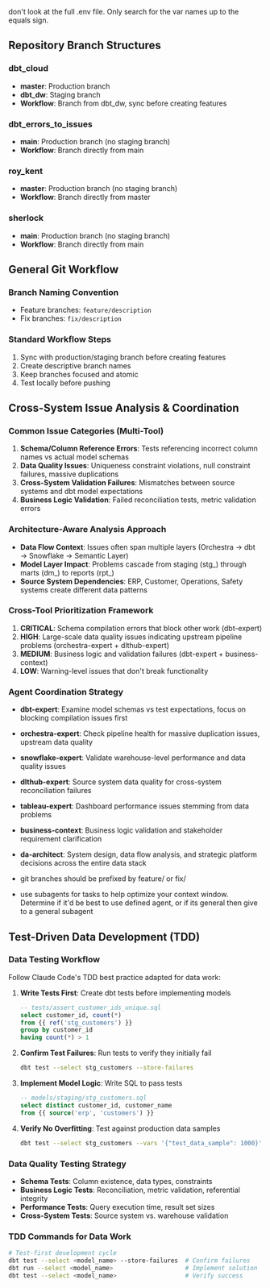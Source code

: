 don't look at the full .env file. Only search for the var names up to the equals sign.

## Repository Branch Structures

### dbt_cloud
- **master**: Production branch
- **dbt_dw**: Staging branch
- **Workflow**: Branch from dbt_dw, sync before creating features

### dbt_errors_to_issues
- **main**: Production branch (no staging branch)
- **Workflow**: Branch directly from main

### roy_kent
- **master**: Production branch (no staging branch)  
- **Workflow**: Branch directly from master

### sherlock
- **main**: Production branch (no staging branch)
- **Workflow**: Branch directly from main

## General Git Workflow

### Branch Naming Convention
- Feature branches: `feature/description`
- Fix branches: `fix/description`

### Standard Workflow Steps
1. Sync with production/staging branch before creating features
2. Create descriptive branch names
3. Keep branches focused and atomic
4. Test locally before pushing

## Cross-System Issue Analysis & Coordination

### Common Issue Categories (Multi-Tool)
1. **Schema/Column Reference Errors**: Tests referencing incorrect column names vs actual model schemas
2. **Data Quality Issues**: Uniqueness constraint violations, null constraint failures, massive duplications
3. **Cross-System Validation Failures**: Mismatches between source systems and dbt model expectations
4. **Business Logic Validation**: Failed reconciliation tests, metric validation errors

### Architecture-Aware Analysis Approach
- **Data Flow Context**: Issues often span multiple layers (Orchestra → dbt → Snowflake → Semantic Layer)
- **Model Layer Impact**: Problems cascade from staging (stg_) through marts (dm_) to reports (rpt_)
- **Source System Dependencies**: ERP, Customer, Operations, Safety systems create different data patterns

### Cross-Tool Prioritization Framework
1. **CRITICAL**: Schema compilation errors that block other work (dbt-expert)
2. **HIGH**: Large-scale data quality issues indicating upstream pipeline problems (orchestra-expert + dlthub-expert)
3. **MEDIUM**: Business logic and validation failures (dbt-expert + business-context)
4. **LOW**: Warning-level issues that don't break functionality

### Agent Coordination Strategy
- **dbt-expert**: Examine model schemas vs test expectations, focus on blocking compilation issues first
- **orchestra-expert**: Check pipeline health for massive duplication issues, upstream data quality
- **snowflake-expert**: Validate warehouse-level performance and data quality issues  
- **dlthub-expert**: Source system data quality for cross-system reconciliation failures
- **tableau-expert**: Dashboard performance issues stemming from data problems
- **business-context**: Business logic validation and stakeholder requirement clarification
- **da-architect**: System design, data flow analysis, and strategic platform decisions across the entire data stack

- git branches should be prefixed by feature/ or fix/
- use subagents for tasks to help optimize your context window. Determine if it'd be best to use defined agent, or if its general then give to a general subagent

## Test-Driven Data Development (TDD)

### Data Testing Workflow
Follow Claude Code's TDD best practice adapted for data work:

1. **Write Tests First**: Create dbt tests before implementing models
   ```sql
   -- tests/assert_customer_ids_unique.sql
   select customer_id, count(*)
   from {{ ref('stg_customers') }}
   group by customer_id
   having count(*) > 1
   ```

2. **Confirm Test Failures**: Run tests to verify they initially fail
   ```bash
   dbt test --select stg_customers --store-failures
   ```

3. **Implement Model Logic**: Write SQL to pass tests
   ```sql
   -- models/staging/stg_customers.sql
   select distinct customer_id, customer_name
   from {{ source('erp', 'customers') }}
   ```

4. **Verify No Overfitting**: Test against production data samples
   ```bash
   dbt test --select stg_customers --vars '{"test_data_sample": 1000}'
   ```

### Data Quality Testing Strategy
- **Schema Tests**: Column existence, data types, constraints
- **Business Logic Tests**: Reconciliation, metric validation, referential integrity
- **Performance Tests**: Query execution time, result set sizes
- **Cross-System Tests**: Source system vs. warehouse validation

### TDD Commands for Data Work
```bash
# Test-first development cycle
dbt test --select <model_name> --store-failures  # Confirm failures
dbt run --select <model_name>                    # Implement solution
dbt test --select <model_name>                   # Verify success
```